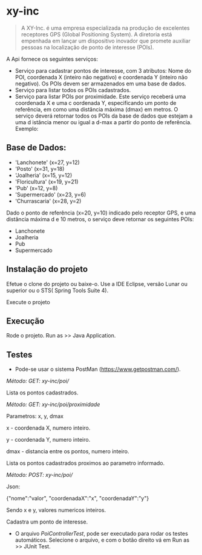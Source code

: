 # xy-inc
>A XY-Inc. é uma empresa especializada na produção de excelentes receptores GPS (Global Positioning System). 
 A diretoria está empenhada em lançar um dispositivo inovador que promete auxiliar pessoas na localização de ponto de interesse (POIs).

A Api fornece os seguintes serviços:
* Serviço para cadastrar pontos de interesse, com 3 atributos: Nome do POI, coordenada X
(inteiro não negativo) e coordenada Y (inteiro não negativo). Os POIs devem ser armazenados
em uma base de dados.
* Serviço para listar todos os POIs cadastrados.
* Serviço para listar POIs por proximidade. Este serviço receberá uma coordenada X e uma c
oordenada Y, especificando um ponto de referência, em como uma distância máxima (dmax) em metros. O serviço deverá retornar todos os POIs da base de dados que estejam a uma d
istância menor ou igual a d-max a partir do ponto de referência. Exemplo:

## Base de Dados:
  * 'Lanchonete' (x=27, y=12)
  * 'Posto' (x=31, y=18)
  * 'Joalheria' (x=15, y=12)
  * 'Floricultura' (x=19, y=21)
  * 'Pub' (x=12, y=8)
  * 'Supermercado' (x=23, y=6)
  * 'Churrascaria' (x=28, y=2)

Dado o ponto de referência (x=20, y=10) indicado pelo receptor GPS, e uma distância máxima d
e 10 metros, o serviço deve retornar os seguintes POIs:
  * Lanchonete
  * Joalheria
  * Pub
  * Supermercado

## Instalação do projeto

Efetue o clone do projeto ou baixe-o.
Use a IDE Eclipse, versão Lunar ou superior ou o STS( Spring Tools Suite 4).

Execute o projeto 

## Execução

Rode o projeto. Run as >> Java Application.


## Testes
* Pode-se usar o sistema PostMan (https://www.getpostman.com/).

_Método: GET: xy-inc/poi/_

Lista os pontos cadastrados.

_Método: GET: xy-inc/poi/proximidade_

Parametros: x, y, dmax

x - coordenada X, numero inteiro.

y - coordenada Y, numero inteiro.

dmax - distancia entre os pontos, numero inteiro.

Lista os pontos cadastrados proximos ao parametro informado.

_Método: POST: xy-inc/poi/_

Json: 

{"nome":"valor", "coordenadaX":"x", "coordenadaY":"y"}

Sendo x e y, valores numericos inteiros.

Cadastra um ponto de interesse.

* O arquivo _PoiControllerTest_, pode ser executado para rodar os testes automáticos.
Selecione o arquivo, e com o botão direito vá em Run as >> JUnit Test.



